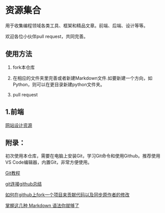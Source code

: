 # 资源集合

用于收集编程领域各类工具、框架和精品文章。前端、后端、设计等等。

欢迎各位小伙伴pull request，共同完善。

## 使用方法

1. fork本仓库

2. 在相应的文件夹里完善或者新建Markdown文件.如要新建一个方向，如Python，则可以在更目录新建python文件夹。

3. pull request
 

## 1.前端

[网站设计资源](WebDesign/index.md)


## 附录：

初次使用本仓库，需要在电脑上安装Git，学习Git命令和使用Github。推荐使用VS Code编辑器，内置Git，非常方便使用。

[Git教程](http://www.liaoxuefeng.com/wiki/0013739516305929606dd18361248578c67b8067c8c017b000)

[git连接github总结](https://segmentfault.com/a/1190000007466317)

[如何在github上fork一个项目来贡献代码以及同步原作者的修改](http://www.cnblogs.com/rubylouvre/archive/2013/01/24/2874694.html)

[掌握这几种 Markdown 语法你就够了](https://laravel-china.org/topics/621)